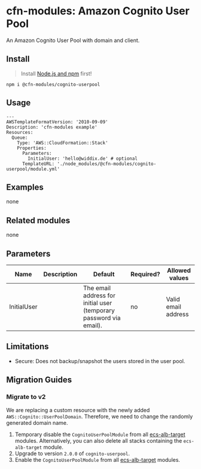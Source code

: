 # cfn-modules: Amazon Cognito User Pool

An Amazon Cognito User Pool with domain and client.


## Install

> Install [Node.js and npm](https://nodejs.org/) first!

```
npm i @cfn-modules/cognito-userpool
```

## Usage

```
---
AWSTemplateFormatVersion: '2010-09-09'
Description: 'cfn-modules example'
Resources:
  Queue:
    Type: 'AWS::CloudFormation::Stack'
    Properties:
      Parameters:
        InitialUser: 'hello@widdix.de' # optional
      TemplateURL: './node_modules/@cfn-modules/cognito-userpool/module.yml'
```

## Examples

none

## Related modules

none

## Parameters

<table>
  <thead>
    <tr>
      <th>Name</th>
      <th>Description</th>
      <th>Default</th>
      <th>Required?</th>
      <th>Allowed values</th>
    </tr>
  </thead>
  <tbody>
    <tr>
      <td>InitialUser</td>
      <td></td>
      <td>The email address for initial user (temporary password via email).</td>
      <td>no</td>
      <td>Valid email address</td>
    </tr>
  </tbody>
</table>

## Limitations

* Secure: Does not backup/snapshot the users stored in the user pool.

## Migration Guides

### Migrate to v2

We are replacing a custom resource with the newly added `AWS::Cognito::UserPoolDomain`. Therefore, we need to change the randomly generated domain name. 

1. Temporary disable the `CognitoUserPoolModule` from all [ecs-alb-target](https://github.com/cfn-modules/ecs-alb-target) modules. Alternatively, you can also delete all stacks containing the `ecs-alb-target` module.
1. Upgrade to version `2.0.0` of `cognito-userpool`.
1. Enable the `CognitoUserPoolModule` from all [ecs-alb-target](https://github.com/cfn-modules/ecs-alb-target) modules.
